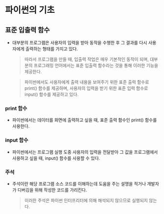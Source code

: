 # 파이썬의 기초


## 표준 입출력 함수

- 대부분의 프로그램은 사용자의 입력을 받아 동작을 수행한 후 그 결과를 다시 사용자에게 출력하는 형태를 가지고 있다. 

    > 따라서 프로그램을 만들 때, 입출력 작업은 매우 기본적인 동작이 되며, 대부분의 프로그래밍 언어에서는 표준 입출력 함수라는 것을 통해 이러한 기능을 제공한다.

    > 파이썬에서도 사용자에게 출력 내용을 보여주기 위한 표준 출력 함수로 print() 함수를 제공하며, 사용자의 입력을 받기 위한 표준 입력 함수로 input() 함수를 제공하고 있다.


### print 함수 

- 파이썬에서는 데이터를 화면에 출력하고 싶을 때, 표준 출력 함수인 print() 함수를 사용한다.



### input 함수

- 파이썬에서는 프로그램 실행 도중 사용자의 입력을 전달받아 그 값을 프로그램에서 사용하고 싶을 때, input() 함수를 사용할 수 있다.



### 주석 

- 주석이란 해당 프로그램 소스 코드를 이해하는데 도움을 주는 설명을 적거나 개발자가 디버깅을 위해 작성한 코드를 가리킨다. 

    > 이러한 주석은 파이썬 인터프리터에 의해 해석되지 않으므로 실행되지 않는다.

    